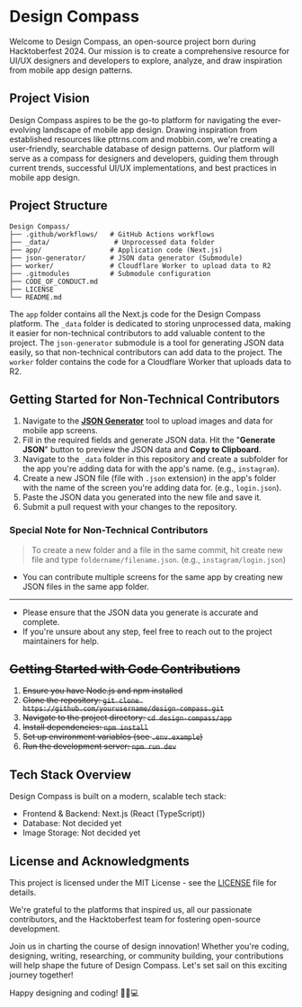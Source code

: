 # Design Compass

Welcome to Design Compass, an open-source project born during Hacktoberfest 2024. Our mission is to create a comprehensive resource for UI/UX designers and developers to explore, analyze, and draw inspiration from mobile app design patterns.

## Project Vision

Design Compass aspires to be the go-to platform for navigating the ever-evolving landscape of mobile app design. Drawing inspiration from established resources like pttrns.com and mobbin.com, we're creating a user-friendly, searchable database of design patterns. Our platform will serve as a compass for designers and developers, guiding them through current trends, successful UI/UX implementations, and best practices in mobile app design.

## Project Structure

```
Design Compass/
├── .github/workflows/   # GitHub Actions workflows
├── _data/                # Unprocessed data folder
├── app/                 # Application code (Next.js)
├── json-generator/      # JSON data generator (Submodule)
├── worker/              # Cloudflare Worker to upload data to R2
├── .gitmodules          # Submodule configuration
├── CODE_OF_CONDUCT.md
├── LICENSE
└── README.md
```

The `app` folder contains all the Next.js code for the Design Compass platform. The `_data` folder is dedicated to storing unprocessed data, making it easier for non-technical contributors to add valuable content to the project. The `json-generator` submodule is a tool for generating JSON data easily, so that non-technical contributors can add data to the project. The `worker` folder contains the code for a Cloudflare Worker that uploads data to R2.


## Getting Started for Non-Technical Contributors

1. Navigate to the [**JSON Generator**](http://json.dc.inovuslabs.org/) tool to upload images and data for mobile app screens.
2. Fill in the required fields and generate JSON data. Hit the "**Generate JSON**" button to preview the JSON data and **Copy to Clipboard**.
2. Navigate to the `_data` folder in this repository and create a subfolder for the app you're adding data for with the app's name. (e.g., `instagram`).
3. Create a new JSON file (file with `.json` extension) in the app's folder with the name of the screen you're adding data for. (e.g., `login.json`).
4. Paste the JSON data you generated into the new file and save it.
5. Submit a pull request with your changes to the repository.

### Special Note for Non-Technical Contributors

> To create a new folder and a file in the same commit, hit create new file and type `foldername/filename.json`. (e.g., `instagram/login.json`)
- You can contribute multiple screens for the same app by creating new JSON files in the same app folder.
---
- Please ensure that the JSON data you generate is accurate and complete.
- If you're unsure about any step, feel free to reach out to the project maintainers for help.

## ~~Getting Started with Code Contributions~~

1. ~~Ensure you have Node.js and npm installed~~
2. ~~Clone the repository: `git clone https://github.com/yourusername/design-compass.git`~~
3. ~~Navigate to the project directory: `cd design-compass/app`~~
4. ~~Install dependencies: `npm install`~~
5. ~~Set up environment variables (see `.env.example`)~~
6. ~~Run the development server: `npm run dev`~~

## Tech Stack Overview

Design Compass is built on a modern, scalable tech stack:
- Frontend & Backend: Next.js (React (TypeScript))
- Database: Not decided yet
- Image Storage: Not decided yet

## License and Acknowledgments

This project is licensed under the MIT License - see the [LICENSE](LICENSE) file for details.

We're grateful to the platforms that inspired us, all our passionate contributors, and the Hacktoberfest team for fostering open-source development.

Join us in charting the course of design innovation! Whether you're coding, designing, writing, researching, or community building, your contributions will help shape the future of Design Compass. Let's set sail on this exciting journey together!

Happy designing and coding! 🧭🎨💻